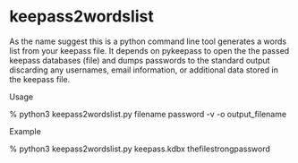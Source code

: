 # keepass2wordslist

As the name suggest this is a python command line tool generates a words list from your keepass file. It depends on pykeepass to open the the passed keepass databases (file) and dumps passwords to the standard output discarding any usernames, email information, or additional data stored in the keepass file.

Usage

% python3 keepass2wordslist.py filename password -v -o output_filename

Example

% python3 keepass2wordslist.py keepass.kdbx thefilestrongpassword